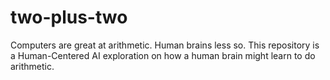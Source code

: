 # two-plus-two
Computers are great at arithmetic. Human brains less so. This repository is a Human-Centered AI exploration on how a human brain might learn to do arithmetic.
